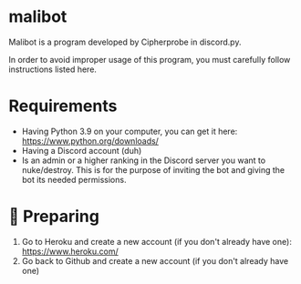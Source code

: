 # malibot
Malibot is a program developed by Cipherprobe in discord.py.

In order to avoid improper usage of this program, you must carefully follow instructions listed here.

# Requirements
- Having Python 3.9 on your computer, you can get it here: https://www.python.org/downloads/
- Having a Discord account (duh)
- Is an admin or a higher ranking in the Discord server you want to nuke/destroy. This is for the purpose of inviting the bot and giving the bot its needed permissions.

# 🚀 Preparing 
1. Go to Heroku and create a new account (if you don't already have one): https://www.heroku.com/
2. Go back to Github and create a new account (if you don't already have one)
